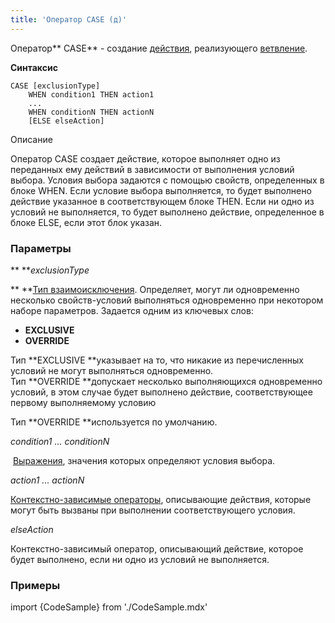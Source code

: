 ```yaml
---
title: 'Оператор CASE (д)'
---
```


Оператор** CASE** - создание [действия](Действия.md), реализующего [ветвление](Ветвление_CASE_IF_MULTI.md).

**Синтаксис** 

    CASE [exclusionType]
        WHEN condition1 THEN action1
        ...
        WHEN conditionN THEN actionN
        [ELSE elseAction]

Описание

Оператор CASE создает действие, которое выполняет одно из переданных ему действий в зависимости от выполнения условий выбора. Условия выбора задаются с помощью свойств, определенных в блоке WHEN. Если условие выбора выполняется, то будет выполнено действие указанное в соответствующем блоке THEN. Если ни одно из условий не выполняется, то будет выполнено действие, определенное в блоке ELSE, если этот блок указан.

### Параметры

** ***exclusionType*

** **[Тип взаимоисключени](Ветвление_CASE_IF_MULTI.md#exclusive)[я](Ветвление_CASE_IF_MULTI.md#exclusive). Определяет, могут ли одновременно несколько свойств-условий выполняться одновременно при некотором наборе параметров. Задается одним из ключевых слов:

-   **EXCLUSIVE**
-   **OVERRIDE**

Тип **EXCLUSIVE **указывает на то, что никакие из перечисленных условий не могут выполняться одновременно. Тип **OVERRIDE **допускает несколько выполняющихся одновременно условий, в этом случае будет выполнено действие, соответствующее первому выполняемому условию

Тип **OVERRIDE **используется по умолчанию.

*condition1 ... conditionN*

 [Выражения](Выражения.md), значения которых определяют условия выбора. 

*action1 ... actionN*

[Контекстно-зависимые операторы](Операторы-действия.md#contextdependent), описывающие действия, которые могут быть вызваны при выполнении соответствующего условия.

*elseAction*

Контекстно-зависимый оператор, описывающий действие, которое будет выполнено, если ни одно из условий не выполняется. 

### Примеры


import {CodeSample} from './CodeSample.mdx'

<CodeSample url="https://ru-documentation.lsfusion.org/sample?file=ActionSample&block=case"/>
